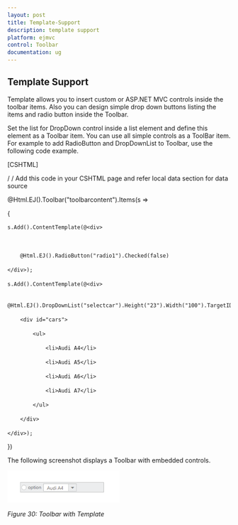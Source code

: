 ```yaml
---
layout: post
title: Template-Support
description: template support
platform: ejmvc
control: Toolbar
documentation: ug
---
```


## Template Support

Template allows you to insert custom or ASP.NET MVC controls inside the toolbar items. Also you can design simple drop down buttons listing the items and radio button inside the Toolbar.

Set the list for DropDown control inside a list element and define this element as a Toolbar item. You can use all simple controls as a ToolBar item. For example to add RadioButton and DropDownList to Toolbar, use the following code example.



[CSHTML] 

/ / Add this code in your CSHTML page and refer local data section for data source

@Html.EJ().Toolbar("toolbarcontent").Items(s =>

{

    s.Add().ContentTemplate(@<div>



        @Html.EJ().RadioButton("radio1").Checked(false)

    </div>);

    s.Add().ContentTemplate(@<div>

        @Html.EJ().DropDownList("selectcar").Height("23").Width("100").TargetID("cars").SelectedItemIndex(0)

        <div id="cars">

            <ul>

                <li>Audi A4</li>

                <li>Audi A5</li>

                <li>Audi A6</li>

                <li>Audi A7</li>

            </ul>

        </div>

    </div>);

})



The following screenshot displays a Toolbar with embedded controls.

![](Template-Support_images/Template-Support_img1.png)


_Figure 30: Toolbar with Template_

